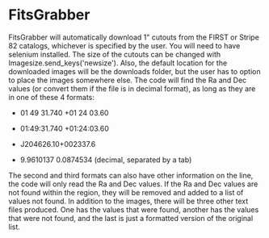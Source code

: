 # FitsGrabber
FitsGrabber will automatically download 1" cutouts from the FIRST or Stripe 82 catalogs, whichever is specified by the user. You will need to have selenium installed. The size of the cutouts can be changed with Imagesize.send_keys('newsize'). Also, the default location for the downloaded images will be the downloads folder, but the user has to option to place the images somewhere else.
The code will find the Ra and Dec values (or convert them if the file is in decimal format), as long as they are in one of these 4 formats:

- 01 49 31.740 +01 24 03.60 

- 01:49:31.740 +01:24:03.60 

- J204626.10+002337.6 

- 9.9610137  0.0874534 (decimal, separated by a tab) 

The second and third formats can also have other information on the line, the code will only read the Ra and Dec values.
If the Ra and Dec values are not found within the region, they will be removed and added to a list of values not found. In addition to the images, there will be three other text files produced. One has the values that were found, another has the values that were not found, and the last is just a formatted version of the original list.
